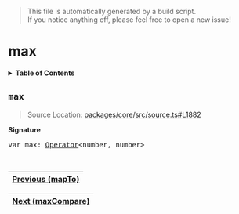 > This file is automatically generated by a build script.<br>If you notice anything off, please feel free to open a new issue!

# max

<details><summary><b>Table of Contents</b></summary>

1. [<code>max</code>](#max)</details>

## <a name="max"></a><code>max</code>

> Source Location: [packages\/core\/src\/source.ts#L1882](..\/..\/packages\/core\/src\/source.ts#L1882)

<b>Signature</b>

<pre>var max: <a href="000-Operator.md#Operator">Operator</a>&lt;number, number&gt;</pre><br>

| [Previous \(mapTo\)](044-mapTo.md#readme) |
| --- |

<div align="right">

| [Next \(maxCompare\)](046-maxCompare.md#readme) |
| --- |
</div>
